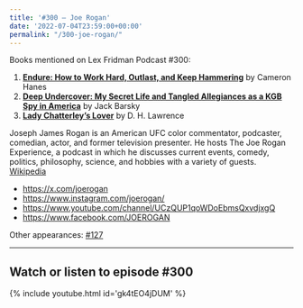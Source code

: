 ```yaml
---
title: '#300 – Joe Rogan'
date: '2022-07-04T23:59:00+00:00'
permalink: "/300-joe-rogan/"
---
```


Books mentioned on Lex Fridman Podcast #300:

1. <b><a href="https://amzn.to/3EgMBg5" target="_blank" rel="sponsored noopener noreferrer">Endure: How to Work Hard, Outlast, and Keep Hammering</a></b> by Cameron Hanes
2. <b><a href="https://amzn.to/3UPh0t8" target="_blank" rel="sponsored noopener noreferrer">Deep Undercover: My Secret Life and Tangled Allegiances as a KGB Spy in America</a></b> by Jack Barsky
3. <b><a href="https://amzn.to/3tCjZJv" target="_blank" rel="sponsored noopener noreferrer">Lady Chatterley’s Lover</a></b> by D. H. Lawrence

Joseph James Rogan is an American UFC color commentator, podcaster, comedian, actor, and former television presenter. He hosts The Joe Rogan Experience, a podcast in which he discusses current events, comedy, politics, philosophy, science, and hobbies with a variety of guests. <a href="https://en.wikipedia.org/wiki/Joe_Rogan" target="_blank">Wikipedia</a>

- <a href="https://x.com/joerogan" target="_blank">https://x.com/joerogan</a>
- <a href="https://www.instagram.com/joerogan/" target="_blank">https://www.instagram.com/joerogan/</a>
- <a href="https://www.youtube.com/channel/UCzQUP1qoWDoEbmsQxvdjxgQ" target="_blank">https://www.youtube.com/channel/UCzQUP1qoWDoEbmsQxvdjxgQ</a>
- <a href="https://www.facebook.com/JOEROGAN" target="_blank">https://www.facebook.com/JOEROGAN</a>

Other appearances: [\#127](/127-joe-rogan/)

- - - - - -

## Watch or listen to episode #300

{% include youtube.html id='gk4tEO4jDUM' %}